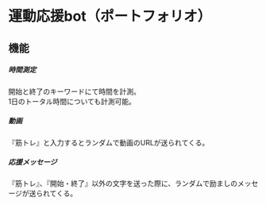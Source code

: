 # 運動応援bot（ポートフォリオ）
## 機能
##### 時間測定
開始と終了のキーワードにて時間を計測。  
1日のトータル時間についても計測可能。
##### 動画
『筋トレ』と入力するとランダムで動画のURLが送られてくる。
##### 応援メッセージ
『筋トレ』、『開始・終了』以外の文字を送った際に、ランダムで励ましのメッセージが送られてくる。
